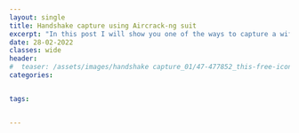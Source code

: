 ```yaml
---
layout: single
title: Handshake capture using Aircrack-ng suit 
excerpt: "In this post I will show you one of the ways to capture a wifi network handshake using the aircrak-ng suit."
date: 28-02-2022
classes: wide
header:
#  teaser: /assets/images/handshake capture_01/47-477852_this-free-icons-png-design-of-handshake-002-PhotoRoom.png 
categories:


tags:


---
```

